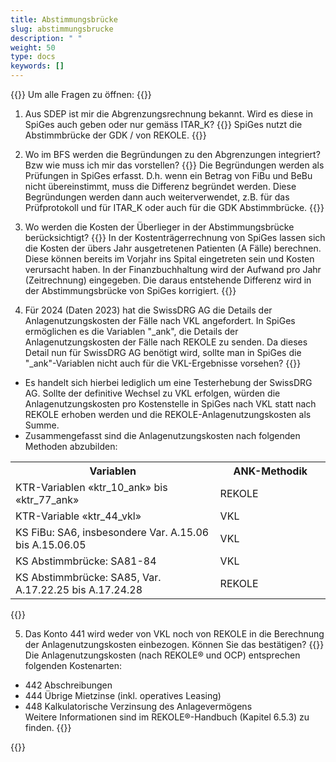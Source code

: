 ```yaml
---
title: Abstimmungsbrücke 
slug: abstimmungsbrucke
description: " "
weight: 50
type: docs
keywords: []
---
```


{{<faqBlock>}} 
Um alle Fragen zu öffnen: {{<collapsibleGroupCommand groupId="abstimmungsbrucke">}}

1. Aus SDEP ist mir die Abgrenzungsrechnung bekannt. Wird es diese in SpiGes auch geben oder nur gemäss ITAR_K?
{{<collapsibleBlock groupId="abstimmungsbrucke">}}
SpiGes nutzt die Abstimmbrücke der GDK / von REKOLE.
{{</collapsibleBlock>}}

2. Wo im BFS werden die Begründungen zu den Abgrenzungen integriert? Bzw wie muss ich mir das vorstellen?
{{<collapsibleBlock groupId="abstimmungsbrucke">}}
Die Begründungen werden als Prüfungen in SpiGes erfasst. D.h. wenn ein Betrag von FiBu und BeBu nicht übereinstimmt, muss die Differenz begründet werden. Diese Begründungen werden dann auch weiterverwendet, z.B. für das Prüfprotokoll und für ITAR_K oder auch für die GDK Abstimmbrücke.
{{</collapsibleBlock>}}

3. Wo werden die Kosten der Überlieger in der Abstimmungsbrücke berücksichtigt? 
{{<collapsibleBlock groupId="abstimmungsbrucke">}}
In der Kostenträgerrechnung von SpiGes lassen sich die Kosten der übers Jahr ausgetretenen Patienten (A Fälle) berechnen. Diese können bereits im Vorjahr ins Spital eingetreten sein und Kosten verursacht haben. In der Finanzbuchhaltung wird der Aufwand pro Jahr (Zeitrechnung) eingegeben. Die daraus entstehende Differenz wird in der Abstimmungsbrücke von SpiGes korrigiert.
{{</collapsibleBlock>}}

4. Für 2024 (Daten 2023) hat die SwissDRG AG die Details der Anlagenutzungskosten der Fälle nach VKL angefordert. In SpiGes ermöglichen es die Variablen "_ank", die Details der Anlagenutzungskosten der Fälle nach REKOLE zu senden. Da dieses Detail nun für SwissDRG AG benötigt wird, sollte man in SpiGes die "_ank"-Variablen nicht auch für die VKL-Ergebnisse vorsehen? 
{{<collapsibleBlock groupId="abstimmungsbrucke">}}
-	Es handelt sich hierbei lediglich um eine Testerhebung der SwissDRG AG. Sollte der definitive Wechsel zu VKL erfolgen, würden die Anlagenutzungskosten pro Kostenstelle in SpiGes nach VKL statt nach REKOLE erhoben werden und die REKOLE-Anlagenutzungskosten als Summe. 
-	Zusammengefasst sind die Anlagenutzungskosten nach folgenden Methoden abzubilden:
<table class="w-100">
  <tr>
    <th style="width:65%"> Variablen </div></th>
    <th> ANK-Methodik </th>
  </tr>
  <tr>
    <td> KTR-Variablen «ktr_10_ank» bis «ktr_77_ank» </td>
    <td> REKOLE </td>
  </tr>
  <tr>
    <td> KTR-Variable «ktr_44_vkl» </td>
    <td> VKL </td>
  </tr>
  <tr>
    <td> KS FiBu: SA6, insbesondere Var. A.15.06 bis A.15.06.05 </td>
    <td> VKL </td>
  </tr>
  <tr>
    <td> KS Abstimmbrücke: SA81-84 </td>
    <td> VKL </td>
  </tr>
  <tr>
    <td> KS Abstimmbrücke: SA85, Var. A.17.22.25 bis A.17.24.28 </td>
    <td> REKOLE </td>
  </tr>
</table>
{{</collapsibleBlock>}}

5. Das Konto 441 wird weder von VKL noch von REKOLE in die Berechnung der Anlagenutzungskosten einbezogen. Können Sie das bestätigen?
{{<collapsibleBlock groupId="abstimmungsbrucke">}}
Die Anlagenutzungskosten (nach REKOLE® und OCP) entsprechen folgenden Kostenarten: <br />
- 442 Abschreibungen <br />
- 444 Übrige Mietzinse (inkl. operatives Leasing) <br />
- 448 Kalkulatorische Verzinsung des Anlagevermögens <br />
Weitere Informationen sind im REKOLE®-Handbuch (Kapitel 6.5.3) zu finden.
{{</collapsibleBlock>}}

{{</faqBlock>}}